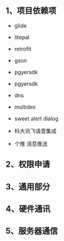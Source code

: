 ## 1、项目依赖项
- glide

- litepal


- retrofit

- gson

- pgyersdk

- pgyersdk

- dns

- multidex

- sweet alert dialog


- 科大讯飞语音集成



- 个推 消息推送


## 2、权限申请

## 3、通用部分

## 4、硬件通讯

## 5、服务器通信